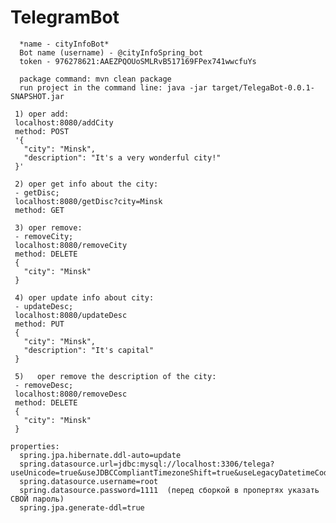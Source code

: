 # TelegramBot

      *name - cityInfoBot*
      Bot name (username) - @cityInfoSpring_bot 
      token - 976278621:AAEZPQOUoSMLRvB517169FPex741wwcfuYs
  
      package command: mvn clean package
      run project in the command line: java -jar target/TelegaBot-0.0.1-SNAPSHOT.jar
  
     1) oper add:	
     localhost:8080/addCity
     method: POST 
     '{
       "city": "Minsk",
       "description": "It's a very wonderful city!"
     }'
    
     2) oper get info about the city:
     - getDisc;
     localhost:8080/getDisc?city=Minsk
     method: GET
     
     3) oper remove:
     - removeCity;
     localhost:8080/removeCity
     method: DELETE
     {
       "city": "Minsk"
     }
      
     4) oper update info about city:
     - updateDesc;
     localhost:8080/updateDesc
     method: PUT
     {
       "city": "Minsk",
       "description": "It's capital"
     }
      
     5)   oper remove the description of the city:
     - removeDesc;
     localhost:8080/removeDesc
     method: DELETE
     {
       "city": "Minsk"
     }
    
    properties:
      spring.jpa.hibernate.ddl-auto=update
      spring.datasource.url=jdbc:mysql://localhost:3306/telega?useUnicode=true&useJDBCCompliantTimezoneShift=true&useLegacyDatetimeCode=false&serverTimezone=UTC
      spring.datasource.username=root
      spring.datasource.password=1111  (перед сборкой в пропертях указать СВОЙ пароль)
      spring.jpa.generate-ddl=true
